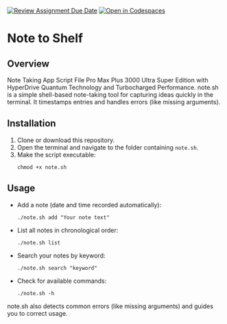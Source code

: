 [![Review Assignment Due Date](https://classroom.github.com/assets/deadline-readme-button-22041afd0340ce965d47ae6ef1cefeee28c7c493a6346c4f15d667ab976d596c.svg)](https://classroom.github.com/a/x_3ULh4W)
[![Open in Codespaces](https://classroom.github.com/assets/launch-codespace-2972f46106e565e64193e422d61a12cf1da4916b45550586e14ef0a7c637dd04.svg)](https://classroom.github.com/open-in-codespaces?assignment_repo_id=17710140)

# Note to Shelf

## Overview
Note Taking App Script File Pro Max Plus 3000 Ultra Super Edition with HyperDrive Quantum Technology and Turbocharged Performance. note.sh is a simple shell-based note-taking tool for capturing ideas quickly in the terminal. It timestamps entries and handles errors (like missing arguments).

## Installation
1. Clone or download this repository.  
2. Open the terminal and navigate to the folder containing `note.sh`.  
3. Make the script executable:  
    ```
    chmod +x note.sh
    ```

## Usage
- Add a note (date and time recorded automatically):  
  ```
  ./note.sh add "Your note text"
  ```
- List all notes in chronological order:  
  ```
  ./note.sh list
  ```
- Search your notes by keyword:  
  ```
  ./note.sh search "keyword"
  ```
- Check for available commands:  
  ```
  ./note.sh -h
  ```

note.sh also detects common errors (like missing arguments) and guides you to correct usage.
